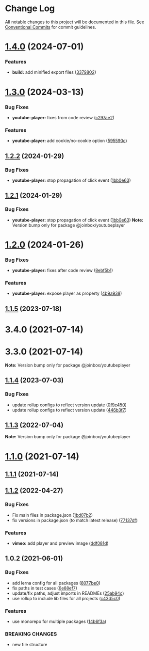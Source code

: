 # Change Log

All notable changes to this project will be documented in this file.
See [Conventional Commits](https://conventionalcommits.org) for commit guidelines.

# [1.4.0](https://github.com/joinbox/ui-components/compare/@joinbox/youtubeplayer@1.3.0...@joinbox/youtubeplayer@1.4.0) (2024-07-01)


### Features

* **build:** add minified export files ([3379802](https://github.com/joinbox/ui-components/commit/33798026fda27a8fae77ae9703f0b39e5906a0ec))





# [1.3.0](https://github.com/joinbox/ui-components/compare/@joinbox/youtubeplayer@1.2.2...@joinbox/youtubeplayer@1.3.0) (2024-03-13)


### Bug Fixes

* **youtube-player:** fixes from code review ([c297ae2](https://github.com/joinbox/ui-components/commit/c297ae27e8f132799ca272918905c538315791c2))


### Features

* **youtube-player:** add cookie/no-cookie option ([595590c](https://github.com/joinbox/ui-components/commit/595590c1188d379c126aa038cbef156f182485bf))





## [1.2.2](https://github.com/joinbox/ui-components/compare/@joinbox/youtubeplayer@1.2.1...@joinbox/youtubeplayer@1.2.2) (2024-01-29)


### Bug Fixes

* **youtube-player:** stop propagation of click event ([1bb0e63](https://github.com/joinbox/ui-components/commit/1bb0e63f46034223460fbdd06e91c79324cfa235))





## [1.2.1](https://github.com/joinbox/ui-components/compare/@joinbox/youtubeplayer@1.2.0...@joinbox/youtubeplayer@1.2.1) (2024-01-29)


### Bug Fixes

* **youtube-player:** stop propagation of click event ([1bb0e63](https://github.com/joinbox/ui-components/commit/1bb0e63f46034223460fbdd06e91c79324cfa235))
**Note:** Version bump only for package @joinbox/youtubeplayer





# [1.2.0](https://github.com/joinbox/ui-components/compare/@joinbox/youtubeplayer@1.1.5...@joinbox/youtubeplayer@1.2.0) (2024-01-26)


### Bug Fixes

* **youtube-player:** fixes after code review ([8ebf5b1](https://github.com/joinbox/ui-components/commit/8ebf5b1efd40ca2a7305f86c00400bc352ce543e))


### Features

* **youtube-player:** expose player as property ([4b9a938](https://github.com/joinbox/ui-components/commit/4b9a9386935bba1b70532eb95e312aedeaeb8d01))





## [1.1.5](https://github.com/joinbox/ui-components/compare/@joinbox/youtubeplayer@1.1.4...@joinbox/youtubeplayer@1.1.5) (2023-07-18)



# 3.4.0 (2021-07-14)



# 3.3.0 (2021-07-14)

**Note:** Version bump only for package @joinbox/youtubeplayer





## [1.1.4](https://github.com/joinbox/ui-components/compare/@joinbox/youtubeplayer@1.1.3...@joinbox/youtubeplayer@1.1.4) (2023-07-03)


### Bug Fixes

* update rollup configs to reflect version update ([0f9c450](https://github.com/joinbox/ui-components/commit/0f9c4504fd607c325aa0f337c1b36c46f2d48496))
* update rollup configs to reflect version update ([446b3f7](https://github.com/joinbox/ui-components/commit/446b3f7a6718d277efd7194345a23b90083026cb))





## [1.1.3](https://github.com/joinbox/ui-components/compare/@joinbox/youtubeplayer@1.1.2...@joinbox/youtubeplayer@1.1.3) (2022-07-04)

**Note:** Version bump only for package @joinbox/youtubeplayer





# [1.1.0](https://github.com/joinbox/ui-components/compare/@joinbox/youtubeplayer@1.0.2...@joinbox/youtubeplayer@1.1.0) (2021-07-14)
## [1.1.1](https://github.com/joinbox/ui-components/compare/@joinbox/youtubeplayer@1.1.0...@joinbox/youtubeplayer@1.1.1) (2021-07-14)
## [1.1.2](https://github.com/joinbox/ui-components/compare/@joinbox/youtubeplayer@1.0.2...@joinbox/youtubeplayer@1.1.2) (2022-04-27)


### Bug Fixes

* Fix main files in package.json ([1bd07b2](https://github.com/joinbox/ui-components/commit/1bd07b28a92881f499edac71e25453010bb2fe6c))
* fix versions in package.json (to match latest release) ([77137df](https://github.com/joinbox/ui-components/commit/77137df6758b2d39ee06941ba3e6a062c1f5b9e4))


### Features

* **vimeo:** add player and preview image ([ddf081d](https://github.com/joinbox/ui-components/commit/ddf081d47c2b5bacfc7fa2081be30c6a95f56ca1))





## 1.0.2 (2021-06-01)


### Bug Fixes

* add lerna config for all packages ([8077be0](https://github.com/joinbox/ui-components/commit/8077be07d4cd1606f6f53913e78e70a79bb9f8f9))
* fix paths in test cases ([6e88ef7](https://github.com/joinbox/ui-components/commit/6e88ef74c44115b00db3343a7360c6b78ded90be))
* update/fix paths, adjust imports in READMEs ([25ab94c](https://github.com/joinbox/ui-components/commit/25ab94c55f7620fb4f10024c110757ca4f9969fb))
* use rollup to include lib files for all projects ([c43d5c0](https://github.com/joinbox/ui-components/commit/c43d5c04a7ef62d18ac8f7c56e4e88fffd32c133))


### Features

* use monorepo for multiple packages ([14b6f3a](https://github.com/joinbox/ui-components/commit/14b6f3af4e9950d649a6218ebede85d656403aa0))


### BREAKING CHANGES

* new file structure
